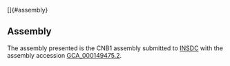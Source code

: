 []{#assembly}

Assembly
--------

The assembly presented is the CNB1 assembly submitted to
[INSDC](http://www.insdc.org) with the assembly accession
[GCA\_000149475.2](http://www.ebi.ac.uk/ena/data/view/GCA_000149475.2).
